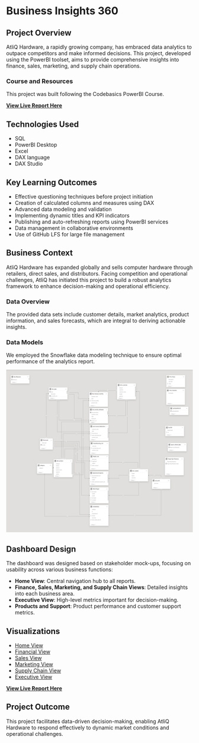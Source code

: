# Business Insights 360

## Project Overview

AtliQ Hardware, a rapidly growing company, has embraced data analytics to outpace competitors and make informed decisions. This project, developed using the PowerBI toolset, aims to provide comprehensive insights into finance, sales, marketing, and supply chain operations.

### Course and Resources
This project was built following the Codebasics PowerBI Course.

[**View Live Report Here**](https://app.powerbi.com/view?r=eyJrIjoiZTA1MTBjMWYtZWVhYS00MDQyLWFhNzgtOTJkN2QwZTAwZjQzIiwidCI6ImM2ZTU0OWIzLTVmNDUtNDAzMi1hYWU5LWQ0MjQ0ZGM1YjJjNCJ9&pageName=ReportSection1f58869c7d320bb1b96c)

## Technologies Used

- SQL
- PowerBI Desktop
- Excel
- DAX language
- DAX Studio

## Key Learning Outcomes

- Effective questioning techniques before project initiation
- Creation of calculated columns and measures using DAX
- Advanced data modeling and validation
- Implementing dynamic titles and KPI indicators
- Publishing and auto-refreshing reports using PowerBI services
- Data management in collaborative environments
- Use of GitHub LFS for large file management

## Business Context

AtliQ Hardware has expanded globally and sells computer hardware through retailers, direct sales, and distributors. Facing competition and operational challenges, AtliQ has initiated this project to build a robust analytics framework to enhance decision-making and operational efficiency.

### Data Overview

The provided data sets include customer details, market analytics, product information, and sales forecasts, which are integral to deriving actionable insights.

### Data Models

We employed the Snowflake data modeling technique to ensure optimal performance of the analytics report.

![Data Model](https://github.com/AlhassanCode/Business-Insights-360-Power-BI-Project/blob/main/resources/Data%20Modelling.png)

## Dashboard Design

The dashboard was designed based on stakeholder mock-ups, focusing on usability across various business functions:

- **Home View**: Central navigation hub to all reports.
- **Finance, Sales, Marketing, and Supply Chain Views**: Detailed insights into each business area.
- **Executive View**: High-level metrics important for decision-making.
- **Products and Support**: Product performance and customer support metrics.

## Visualizations

- [Home View](https://github.com/AlhassanCode/Business-Insights-360-Power-BI-Project/blob/main/resources/Home%20View.png)
- [Financial View](https://github.com/AlhassanCode/Business-Insights-360-Power-BI-Project/blob/main/resources/Finance%20View.png)
- [Sales View](https://github.com/AlhassanCode/Business-Insights-360-Power-BI-Project/blob/main/resources/Sales%20View.png)
- [Marketing View](https://github.com/AlhassanCode/Business-Insights-360-Power-BI-Project/blob/main/resources/Marketing%20View.png)
- [Supply Chain View](https://github.com/AlhassanCode/Business-Insights-360-Power-BI-Project/blob/main/resources/Supply%20Chain%20View.png)
- [Executive View](https://github.com/AlhassanCode/Business-Insights-360-Power-BI-Project/blob/main/resources/Executive%20View.png)


[**View Live Report Here**](https://app.powerbi.com/view?r=eyJrIjoiZTA1MTBjMWYtZWVhYS00MDQyLWFhNzgtOTJkN2QwZTAwZjQzIiwidCI6ImM2ZTU0OWIzLTVmNDUtNDAzMi1hYWU5LWQ0MjQ0ZGM1YjJjNCJ9&pageName=ReportSection1f58869c7d320bb1b96c)

## Project Outcome

This project facilitates data-driven decision-making, enabling AtliQ Hardware to respond effectively to dynamic market conditions and operational challenges.


